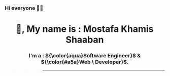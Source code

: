 ### Hi everyone 🤝🤗

  <h1 align="center">
    👋, My name is : Mostafa Khamis Shaaban
  </h1>


  <h3 align="center">
    I'm a : 
    ${\color{aqua}Software Engineer}$ 
    & 
    ${\color{#a5a}Web \ Developer}$.
  </h3>
</font>

>>> ---